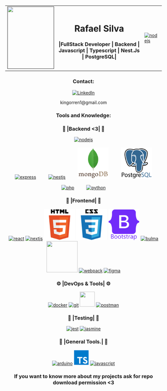 <table align="center">
  <tr>
    <td>
      <a href="" target="_blank">
        <img src="https://i.pinimg.com/originals/06/60/ef/0660efe82fa3da42ed56eef013171835.gif"nodejs" width="150" height="200"/>
      </a>
    </td>
    <td align="center">
      <h1>Rafael Silva</h1>
      <h3>|FullStack Developer | Backend | Javascript | Typescript | Nest.Js | PostgreSQL| </h3>
    </td>
    <td>
      <a href="" target="_blank">
        <img src="https://camo.githubusercontent.com/e162405066e1ae012a76f61c4b1b654d9b68039a464d8df26170389dcbe23147/68747470733a2f2f7777772e6879706572696e7465726163746976652e64652f77702d636f6e74656e742f75706c6f6164732f323032322f30352f6261636b2d656e642d646576656c6f7065722e676966" alt="nodejs" width="150" height="200"/>
      </a>
    </td>
  </tr>
</table>




<h3 align="center">Contact:</h3>
<p align="center">
  <a href="https://www.linkedin.com/in/rafael-silva-1fsdev1backend1/" target="_blank">
    <img align="center" src="https://i.pinimg.com/originals/0d/96/5c/0d965c639dad997285aa1e434c0bc7d5.gif" alt="LinkedIn" height="75" width="75" />
  </a>
</p>
<p align="center">
kingorren1@gmail.com
</p>

<h3 align="center">Tools and Knowledge:</h3>

<h3 align="center">🧠 |Backend <3| 🧠</h3>
<p align="center">
  <a href="https://nodejs.org" target="_blank"><img src="https://miro.medium.com/v2/resize:fit:1200/1*Ya29yVPxE_xhxsDIAabrhw.gif" alt="nodejs" width="200" height="200"/></a>
  <br><br>
  <a href="https://expressjs.com" target="_blank"><img src="https://adware-technologies.s3.amazonaws.com/uploads/technology/thumbnail/20/express-js.png" alt="express" width="100" height="100"/></a>
  &nbsp;&nbsp;&nbsp;&nbsp;&nbsp;&nbsp;&nbsp;&nbsp;
  <a href="https://nestjs.com/" target="_blank"><img src="https://svgrepo.com/show/354107/nestjs.svg" alt="nestjs" width="100" height="100"/></a>
  &nbsp;&nbsp;&nbsp;&nbsp;&nbsp;&nbsp;&nbsp;&nbsp;
  <a href="https://www.mongodb.com/" target="_blank"><img src="https://raw.githubusercontent.com/devicons/devicon/master/icons/mongodb/mongodb-original-wordmark.svg" alt="mongodb" width="100" height="100"/></a>
  &nbsp;&nbsp;&nbsp;&nbsp;&nbsp;&nbsp;&nbsp;&nbsp;
  <a href="https://www.postgresql.org" target="_blank"><img src="https://raw.githubusercontent.com/devicons/devicon/master/icons/postgresql/postgresql-original-wordmark.svg" alt="postgresql" width="100" height="100"/></a>
  <br><br>
  <a href="https://www.php.net" target="_blank"><img src="https://inmakeslh.com/storage/program_images/1740820464.gif" alt="php" width="100" height="100"/></a>
  &nbsp;&nbsp;&nbsp;&nbsp;&nbsp;&nbsp;&nbsp;&nbsp;
  <a href="https://www.python.org" target="_blank"><img src="https://camo.githubusercontent.com/1ba745ee752123325aaeb8650817192f95bd148416f29c9e759342c802fd7583/68747470733a2f2f6173736574732d76322e6c6f7474696566696c65732e636f6d2f612f36326530326263362d313136662d313165652d616562302d3037376333333562336336372f5870776655696b494c502e676966" alt="python" width="100" height="100"/></a>
</p>

<h3 align="center">🚀 |Frontend| 🚀</h3>
<p align="center">
  <a href="https://reactjs.org/" target="_blank"><img src="https://user-images.githubusercontent.com/97989643/220242520-78dd8232-4416-461a-a8f1-6c0b3f5f357f.gif" alt="react" width="200" height="200"/></a>
  <a href="https://nextjs.org/" target="_blank"><img src="https://velog.velcdn.com/images/aksen5240/post/a7fee78a-b228-4b5f-8912-b7a47c15147a/image.gif" alt="nextjs" width="100" height="150"/></a>
  <a href="https://www.w3.org/html/" target="_blank"><img src="https://raw.githubusercontent.com/devicons/devicon/master/icons/html5/html5-original-wordmark.svg" alt="html5" width="100" height="100"/></a>
  <a href="https://www.w3schools.com/css/" target="_blank"><img src="https://raw.githubusercontent.com/devicons/devicon/master/icons/css3/css3-original-wordmark.svg" alt="css3" width="100" height="100"/></a>
  <a href="https://getbootstrap.com" target="_blank"><img src="https://raw.githubusercontent.com/devicons/devicon/master/icons/bootstrap/bootstrap-plain-wordmark.svg" alt="bootstrap" width="100" height="100"/></a>
  <a href="https://bulma.io/" target="_blank"><img src="https://raw.githubusercontent.com/gilbarbara/logos/804dc257b59e144eaca5bc6ffd16949752c6f789/logos/bulma.svg" alt="bulma" width="100" height="100"/></a>
  <a href="https://tailwindcss.com/" target="_blank"><img src="https://trapfether.gallerycdn.vsassets.io/extensions/trapfether/tailwind-raw-reorder/3.2.0/1706903284985/Microsoft.VisualStudio.Services.Icons.Default" width="100" height="100"/></a>
  <a href="https://webpack.js.org" target="_blank"><img src="https://www.jellybellydev.it/webpack-presentation/img/webpack-logo.gif" alt="webpack" width="100" height="100"/></a>
  <a href="https://www.figma.com/" target="_blank"><img src="https://cdn.dribbble.com/userupload/42461346/file/original-fb89310f46ff03f173c67db026ba6af5.gif" alt="figma" width="100" height="100"/></a>
</p>


<h3 align="center">⚙️ |DevOps & Tools| ⚙️</h3>
<p align="center">
  <a href="https://www.docker.com/" target="_blank"><img src="https://miro.medium.com/v2/resize:fit:1400/1*wXtyhpOL5NK_w39UvZpADQ.gif" alt="docker" width="120" height="120"/></a>
  <a href="https://git-scm.com/" target="_blank"><img src="https://www.vectorlogo.zone/logos/git-scm/git-scm-icon.svg" alt="git" width="48" height="48"/></a>
  <a href="https://insomnia.rest/" target="_blank"><img src="https://pbs.twimg.com/profile_images/1367596400410722305/-X7hZiSm_400x400.jpg" width="48" height="48"/></a>
  <a href="https://postman.com" target="_blank"><img src="https://www.vectorlogo.zone/logos/getpostman/getpostman-icon.svg" alt="postman" width="48" height="48"/></a>
</p>

<h3 align="center">🧪 |Testing| 🧪</h3>
<p align="center">
  <a href="https://jestjs.io" target="_blank"><img src="https://www.vectorlogo.zone/logos/jestjsio/jestjsio-icon.svg" alt="jest" width="48" height="48"/></a>
  <a href="https://jasmine.github.io/" target="_blank"><img src="https://www.vectorlogo.zone/logos/jasmine/jasmine-icon.svg" alt="jasmine" width="48" height="48"/></a>
</p>

<h3 align="center">🧩 |General Tools.| 🧩</h3>
<p align="center">
 <a href="https://www.arduino.cc/" target="_blank"><img src="https://cdn.worldvectorlogo.com/logos/arduino-1.svg" alt="arduino" width="48" height="48"/></a>
  <a href="https://www.typescriptlang.org/" target="_blank"><img src="https://raw.githubusercontent.com/devicons/devicon/master/icons/typescript/typescript-original.svg" alt="typescript" width="48" height="48"/></a>
  <a href="https://developer.mozilla.org/en-US/docs/Web/JavaScript" target="_blank"><img src="https://miro.medium.com/v2/resize:fit:960/1*sFolzXaZHyhX4eqxURgEow.gif" alt="javascript" width="48" height="48"/></a>
</p>

<h3 align="center"> If you want to know more about my projects ask for repo download permission <3 </h3>
